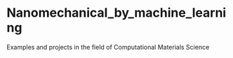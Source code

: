 # Nanomechanical_by_machine_learning
Examples and projects in the field of Computational Materials Science
